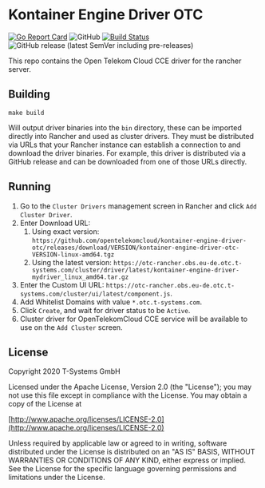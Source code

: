 Kontainer Engine Driver OTC
===============================
[![Go Report Card](https://goreportcard.com/badge/github.com/opentelekomcloud/kontainer-engine-driver-otc)](https://goreportcard.com/report/github.com/opentelekomcloud/kontainer-engine-driver-otc)
![GitHub](https://img.shields.io/github/license/opentelekomcloud/kontainer-engine-driver-otc)
[![Build Status](https://zuul.otc-service.com/api/tenant/eco/badge?project=opentelekomcloud/kontainer-engine-driver-otc&pipeline=gate)](https://zuul.otc-service.com/t/eco/builds?project=opentelekomcloud%2Fkontainer-engine-driver-otc&pipeline=gate)
![GitHub release (latest SemVer including pre-releases)](https://img.shields.io/github/v/release/opentelekomcloud/kontainer-engine-driver-otc?include_prereleases)

This repo contains the Open Telekom Cloud CCE driver for the rancher server.

## Building

`make build`

Will output driver binaries into the `bin` directory, these can be imported 
directly into Rancher and used as cluster drivers.  They must be distributed 
via URLs that your Rancher instance can establish a connection to and download 
the driver binaries.  For example, this driver is distributed via a GitHub 
release and can be downloaded from one of those URLs directly.


## Running

1. Go to the `Cluster Drivers` management screen in Rancher and click `Add Cluster Driver`.
2. Enter Download URL:
    1) Using exact version: `https://github.com/opentelekomcloud/kontainer-engine-driver-otc/releases/download/VERSION/kontainer-engine-driver-otc-VERSION-linux-amd64.tgz`
    2) Using the latest version: `https://otc-rancher.obs.eu-de.otc.t-systems.com/cluster/driver/latest/kontainer-engine-driver-mydriver_linux_amd64.tar.gz`
3. Enter the Custom UI URL: `https://otc-rancher.obs.eu-de.otc.t-systems.com/cluster/ui/latest/component.js`.
4. Add Whitelist Domains with value `*.otc.t-systems.com`.
5. Click `Create`, and wait for driver status to be `Active`.
6. Cluster driver for OpenTelekomCloud CCE service will be available to use on the `Add Cluster` screen.

## License

Copyright 2020 T-Systems GmbH

Licensed under the Apache License, Version 2.0 (the "License");
you may not use this file except in compliance with the License.
You may obtain a copy of the License at

[http://www.apache.org/licenses/LICENSE-2.0](http://www.apache.org/licenses/LICENSE-2.0)

Unless required by applicable law or agreed to in writing, software
distributed under the License is distributed on an "AS IS" BASIS,
WITHOUT WARRANTIES OR CONDITIONS OF ANY KIND, either express or implied.
See the License for the specific language governing permissions and
limitations under the License.
